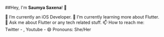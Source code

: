 
##Hey, I'm **Saumya Saxena**! 👋

🔭 I’m currently an iOS Developer.
🌱 I’m currently learning more about Flutter.
💬 Ask me about Flutter or any tech related stuff.
📫 How to reach me: Twitter -  , Youtube - 
😄 Pronouns: She/Her
